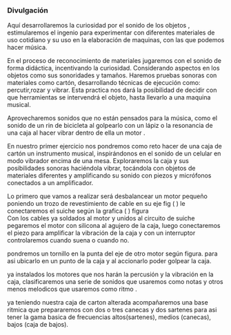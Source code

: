 ### Divulgación


Aquí desarrollaremos la curiosidad por el sonido de los objetos , estimularemos el ingenio para experimentar con diferentes materiales de uso cotidiano y su uso en la elaboración de  maquinas, con las que podemos hacer música.

En el proceso de reconocimiento de materiales jugaremos con el sonido de forma didáctica, incentivando  la curiosidad. Considerando aspectos en los objetos como sus sonoridades y tamaños. Haremos pruebas sonoras con materiales como cartón, desarrollando técnicas de ejecución como: percutir,rozar y vibrar. Esta practica nos dará la posibilidad de decidir con que herramientas se intervendrá el objeto, hasta llevarlo a una maquina musical.

Aprovecharemos sonidos que no están pensados para la música, como el sonido de un rin de bicicleta al golpearlo con un lápiz  o la resonancia de una caja al hacer vibrar dentro de ella  un motor .

En nuestro primer ejercicio nos pondremos como reto hacer de una caja de cartón un instrumento musical, inspirándonos en el sonido de un celular en modo vibrador encima de una mesa. Exploraremos la caja y sus posibilidades sonoras haciéndola vibrar, tocándola con objetos de materiales diferentes y amplificando su sonido con piezos y micrófonos conectados a un amplificador.



Lo primero que vamos a realizar será desbalancear un motor pequeño poniendo un trozo de revestimiento de cable en su eje fig ( ) le conectaremos el  suiche según la grafica (  )  figura  
Con los cables ya soldados al motor y unidos al circuito de suiche pegaremos el motor con silicona al agujero de la caja, luego conectaremos el piezo para amplificar la vibración de la caja y con un interruptor controlaremos cuando suena o cuando no.

pondremos un tornillo en la punta del eje de otro  motor según figura.
para asi ubicarlo en un punto de la caja y al accionarlo poder golpear la caja.

ya instalados los  motores que nos harán la percusión y la vibración en la caja, clasificaremos una serie de sonidos  que usaremos como  notas y otros menos melodicos que usaremos como ritmo . 

ya teniendo nuestra caja de carton alterada  acompañaremos una base ritmica que prepararemos con  dos o tres canecas y dos sartenes para asi tener la gama basica de frecuencias altos(sartenes), medios (canecas), bajos (caja de bajos).


 



























